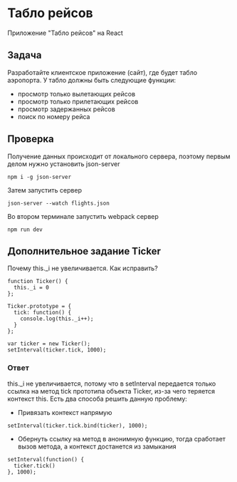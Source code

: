 # Табло рейсов
Приложение "Табло рейсов" на React
## Задача
Разработайте клиентское приложение (сайт), где будет табло аэропорта. У табло должны быть следующие функции:
* просмотр только вылетающих рейсов 
* просмотр только прилетающих рейсов 
* просмотр задержанных рейсов
* поиск по номеру рейса
## Проверка
Получение данных происходит от локального сервера, поэтому первым делом нужно установить
json-server
```
npm i -g json-server
```
Затем запустить сервер
```
json-server --watch flights.json
```
Во втором терминале запустить webpack сервер
```
npm run dev
```
## Дополнительное задание Ticker
Почему this._i не увеличивается. Как исправить?
```
function Ticker() { 
  this._i = 0
};

Ticker.prototype = { 
  tick: function() {
    console.log(this._i++); 
  }
};

var ticker = new Ticker();
setInterval(ticker.tick, 1000);
```
### Ответ
this._i не увеличивается, потому что в setInterval передается только ссылка на метод tick прототипа объекта Ticker, из-за чего теряется контекст this. 
Есть два способа решить данную проблему:
* Привязать контекст напрямую
```
setInterval(ticker.tick.bind(ticker), 1000);
```
* Обернуть ссылку на метод в анонимную функцию, тогда  сработает вызов метода, а контекст достанется из замыкания
```
setInterval(function() {
  ticker.tick()
}, 1000);
```